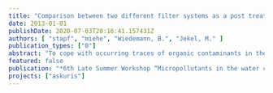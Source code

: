 ```yaml
---
title: "Comparison between two different filter systems as a post treatment of an ozonation to remove micropollutants"
date: 2013-01-01
publishDate: 2020-07-03T20:16:41.157431Z
authors: [ "stapf", "miehe", "Wiedemann, B.", "Jekel, M." ]
publication_types: ["0"]
abstract: "To cope with occurring traces of organic contaminants in the effluent of waste water treatment plants, ozonation is a suitable technical treatment method. However, there is an ongoing discussion about the necessity of a posttreatment of ozonation effluents to remove possible toxic ozonation by-products. This study compares a dual media filter (DMF) and a biological activated carbon filter (BAC), which were used for ozonation post-treatment, and were also designed as coagulation filters for tertiary phosphor removal. The results of this study demonstrate that both rapid filters performed similarly in respect to DOC reduction and oxygen demand, and could also be used for tertiary phosphorus removal without any impairments. A comparison of a serial mode of the DMF and the BAC with a slow sand filter, which was used as a surrogate for an infiltration pond, showed that this two-stage process could increase the degradation of the DOC, but was not able to remove the entire biodegradable DOC."
featured: false
publication: "*6th Late Summer Workshop “Micropollutants in the water cycle”*"
projects: ["askuris"]
---
```


